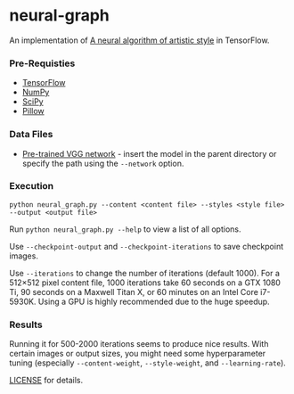 # neural-graph
An implementation of [A neural algorithm of artistic style][paper] in TensorFlow.

### Pre-Requisties
* [TensorFlow](https://www.tensorflow.org/versions/master/get_started/os_setup.html#download-and-setup)
* [NumPy](https://github.com/numpy/numpy/blob/master/INSTALL.rst.txt)
* [SciPy](https://github.com/scipy/scipy/blob/master/INSTALL.rst.txt)
* [Pillow](http://pillow.readthedocs.io/en/3.3.x/installation.html#installation)

### Data Files

* [Pre-trained VGG network][net] - insert the model in the parent directory or specify the path using the `--network` option.

### Execution
`python neural_graph.py --content <content file> --styles <style file> --output <output file>`

Run `python neural_graph.py --help` to view a list of all options.

Use `--checkpoint-output` and `--checkpoint-iterations` to save checkpoint images.

Use `--iterations` to change the number of iterations (default 1000).  For a 512×512 pixel content file, 1000 iterations take 60 seconds on a GTX 1080 Ti, 90 seconds on a Maxwell Titan X, or 60 minutes on an Intel Core i7-5930K. Using a GPU is highly recommended due to the huge speedup.

### Results
Running it for 500-2000 iterations seems to produce nice results. With certain
images or output sizes, you might need some hyperparameter tuning (especially
`--content-weight`, `--style-weight`, and `--learning-rate`).


[LICENSE][license] for details.

[paper]: http://arxiv.org/pdf/1508.06576v2.pdf
[net]: http://www.vlfeat.org/matconvnet/models/beta16/imagenet-vgg-verydeep-19.mat
[license]: LICENSE
